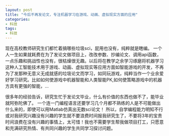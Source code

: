 ```yaml
---
layout: post
title: "今后不再发论文，专注机器学习在游戏、动画、虚拟现实方面的应用"
categories:
- 科技
tags:
- 科技
---
```


现在高校教师研究生们都忙着搞哪些垃圾sci，屁用也没有，纯粹就是瞎编。<!--more-->  一个人一生如果就耗费在为了发论文做项目上，改改参数、抄编论文、调用api函数，一点乐趣和挑战性也没有，很枯燥很无趣。以后将在教学之余学习琢磨将机器学习这种人工智能技术用于游戏、动画、虚拟现实等应用方面如智能游戏的开发，不再为了发那种无意义无成就感的垃圾论文而学习，如同玩游戏，纯粹当作一个业余爱好学习研究。比如如何使游戏中机器智能和人类智能PK,如何使策略游戏中的机器方具有更强的智能，...  

很多年的经验告诉，研究生忙于发论文毕业，什么有价值的东西也做不了，能毕业就阿弥陀佛了。 一个连一门编程语言还要学习几个月都不熟练的人是不可能做出什么来的，即使可以用Matlab仿真出无数sci论文！ 所以，自学编程能力明知不行或对我研究兴趣没有兴趣的学生就不要浪费时间报我研究生了，不要将3年的宝贵时间浪费在没有兴趣的事情上，太可惜！我也不需要学生帮我做项目打工，只愿意和充满研究热情、有共同兴趣的学生共同学习探讨问题。  

  




